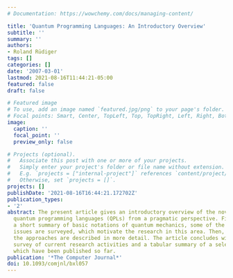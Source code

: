```yaml
---
# Documentation: https://wowchemy.com/docs/managing-content/

title: 'Quantum Programming Languages: An Introductory Overview'
subtitle: ''
summary: ''
authors:
- Roland Rüdiger
tags: []
categories: []
date: '2007-03-01'
lastmod: 2021-08-16T11:44:21-05:00
featured: false
draft: false

# Featured image
# To use, add an image named `featured.jpg/png` to your page's folder.
# Focal points: Smart, Center, TopLeft, Top, TopRight, Left, Right, BottomLeft, Bottom, BottomRight.
image:
  caption: ''
  focal_point: ''
  preview_only: false

# Projects (optional).
#   Associate this post with one or more of your projects.
#   Simply enter your project's folder or file name without extension.
#   E.g. `projects = ["internal-project"]` references `content/project/deep-learning/index.md`.
#   Otherwise, set `projects = []`.
projects: []
publishDate: '2021-08-16T16:44:21.172702Z'
publication_types:
- '2'
abstract: The present article gives an introductory overview of the novel field of
  quantum programming languages (QPLs) from a pragmatic perspective. First, after
  a short summary of basic notations of quantum mechanics, some of the goals and design
  issues are surveyed, which motivate the research in this area. Then, several of
  the approaches are described in more detail. The article concludes with a brief
  survey of current research activities and a tabular summary of a selection of QPLs,
  which have been published so far.
publication: '*The Computer Journal*'
doi: 10.1093/comjnl/bxl057
---
```

